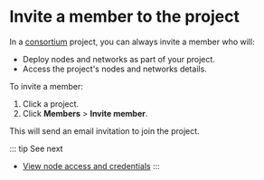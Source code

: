 # Invite a member to the project

In a [consortium](/glossary#consortium) project, you can always invite a member who will:

* Deploy nodes and networks as part of your project.
* Access the project's nodes and networks details.

To invite a member:

1. Click a project.
1. Click **Members** > **Invite member**.

This will send an email invitation to join the project.

::: tip See next
* [View node access and credentials](/quickstart/view-node-access-and-credentials)
:::